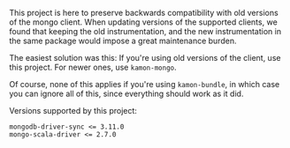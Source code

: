 This project is here to preserve backwards compatibility with old
versions of the mongo client.
When updating versions of the supported clients, 
we found that keeping the old instrumentation, and the new instrumentation in the same package
would impose a great maintenance burden.

The easiest solution was this: 
If you're using old versions of the client, use this project.
For newer ones, use `kamon-mongo`.

Of course, none of this applies if you're using `kamon-bundle`, in which case you can 
ignore all of this, since everything should work as it did.

Versions supported by this project:
```
mongodb-driver-sync <= 3.11.0
mongo-scala-driver <= 2.7.0
```
